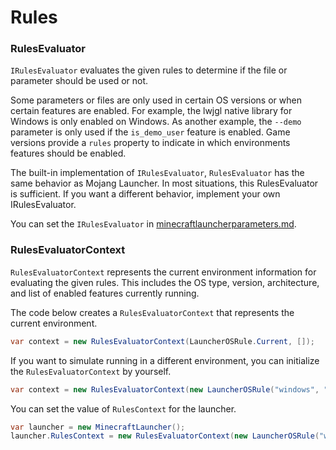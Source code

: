 # Rules

### RulesEvaluator

`IRulesEvaluator` evaluates the given rules to determine if the file or parameter should be used or not.

Some parameters or files are only used in certain OS versions or when certain features are enabled. For example, the lwjgl native library for Windows is only enabled on Windows. As another example, the `--demo` parameter is only used if the `is_demo_user` feature is enabled. Game versions provide a `rules` property to indicate in which environments features should be enabled.

The built-in implementation of `IRulesEvaluator`, `RulesEvaluator` has the same behavior as Mojang Launcher. In most situations, this RulesEvaluator is sufficient. If you want a different behavior, implement your own IRulesEvaluator.

You can set the `IRulesEvaluator` in [minecraftlauncherparameters.md](minecraftlauncherparameters.md "mention").

### RulesEvaluatorContext

`RulesEvaluatorContext` represents the current environment information for evaluating the given rules. This includes the OS type, version, architecture, and list of enabled features currently running.&#x20;

The code below creates a `RulesEvaluatorContext` that represents the current environment.

```csharp
var context = new RulesEvaluatorContext(LauncherOSRule.Current, []);
```

If you want to simulate running in a different environment, you can initialize the `RulesEvaluatorContext` by yourself.&#x20;

```csharp
var context = new RulesEvaluatorContext(new LauncherOSRule("windows", "64", "10.0"), []);
```

You can set the value of `RulesContext` for the launcher.

```csharp
var launcher = new MinecraftLauncher();
launcher.RulesContext = new RulesEvaluatorContext(new LauncherOSRule("windows", "64", "10.0"), []);
```

